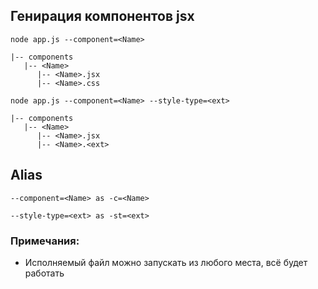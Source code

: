   ## Генирация компонентов jsx

```pwsh
node app.js --component=<Name> 
```
```
|-- components 
   |-- <Name> 
      |-- <Name>.jsx 
      |-- <Name>.css
``` 

```pwsh
node app.js --component=<Name> --style-type=<ext> 
```
```
|-- components 
   |-- <Name> 
      |-- <Name>.jsx 
      |-- <Name>.<ext> 
``` 

## Alias

```pwsh
--component=<Name> as -c=<Name> 
```

```pwsh
--style-type=<ext> as -st=<ext> 
```

 ### Примечания:
* Исполняемый файл можно запускать из любого места, всё будет работать
